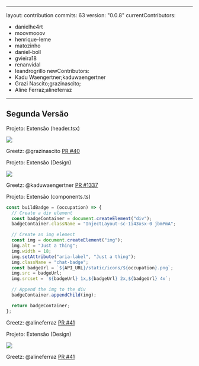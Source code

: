 

---
layout: contribution
commits: 63
version: "0.0.8"
currentContributors:
- danielhe4rt
- moovmooov
- henrique-leme
- matozinho
- daniel-boll
- gvieira18
- renanvidal
- leandrogrillo
newContributors:
- Kadu Waengertner;kaduwaengertner
- Grazi Nascito;grazinascito;
- Aline Ferraz;alineferraz
---

## Segunda Versão

<div v-if="$clicks == 0">

Projeto: Extensão (header.tsx)

<img class="h-90" src="https://i.imgur.com/eRemvs5.png">

Greetz: @grazinascito [PR #40](#)

</div>

<v-click>
<span></span>
</v-click>

<div v-if="$clicks == 1">

Projeto: Extensão (Design)

<img class="h-90" src="https://i.imgur.com/hj45vhd.png">

Greetz: @kaduwaengertner [PR #1337](#)
</div>

<v-click>
<span></span>
</v-click>

<div v-if="$clicks == 2">

Projeto: Extensão (components.ts)

```ts {1,12}
const buildBadge = (occupation) => {
  // Create a div element
  const badgeContainer = document.createElement("div");
  badgeContainer.className = "InjectLayout-sc-1i43xsx-0 jbmPmA";

  // Create an img element
  const img = document.createElement("img");
  img.alt = "Just a thing";
  img.width = 18;
  img.setAttribute("aria-label", "Just a thing");
  img.className = "chat-badge";
  const badgeUrl = `${API_URL}/static/icons/${occupation}.png`;
  img.src = badgeUrl;
  img.srcset = `${badgeUrl} 1x,${badgeUrl} 2x,${badgeUrl} 4x`;

  // Append the img to the div
  badgeContainer.appendChild(img);

  return badgeContainer;
};

```


Greetz: @alineferraz [PR #41](#)
</div>

<v-click>
<span></span>
</v-click>

<div v-if="$clicks == 3">

Projeto: Extensão (Design)


<img class="h-90" src="https://i.imgur.com/zxNMQtR.png">

Greetz: @alineferraz [PR #41](#)
</div>